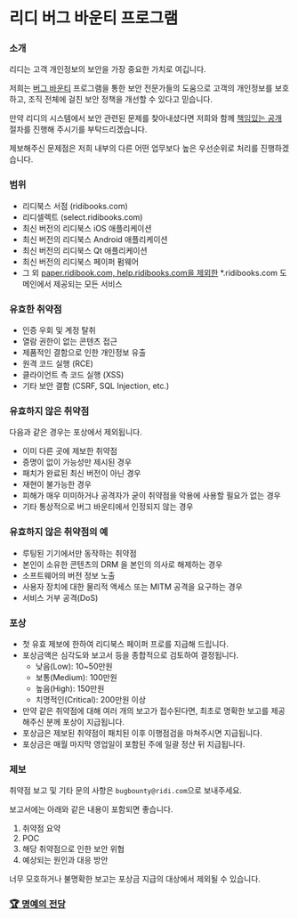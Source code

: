 # 리디 버그 바운티 프로그램

### 소개

리디는 고객 개인정보의 보안을 가장 중요한 가치로 여깁니다.

저희는 [버그 바운티](https://en.wikipedia.org/wiki/Bug_bounty_program) 프로그램을 통한 보안 전문가들의 도움으로 고객의 개인정보를 보호하고, 조직 전체에 걸친 보안 정책을 개선할 수 있다고 믿습니다.

만약 리디의 시스템에서 보안 관련된 문제를 찾아내셨다면 저희와 함께 [책임있는 공개](https://en.wikipedia.org/wiki/Responsible_disclosure) 절차를 진행해 주시기를 부탁드리겠습니다.

제보해주신 문제점은 저희 내부의 다른 어떤 업무보다 높은 우선순위로 처리를 진행하겠습니다.


### 범위

- 리디북스 서점 (ridibooks.com)
- 리디셀렉트 (select.ridibooks.com)
- 최신 버전의 리디북스 iOS 애플리케이션
- 최신 버전의 리디북스 Android 애플리케이션
- 최신 버전의 리디북스 Qt 애플리케이션
- 최신 버전의 리디북스 페이퍼 펌웨어
- 그 외 <u>paper.ridibook.com, help.ridibooks.com을 제외한</u> *.ridibooks.com 도메인에서 제공되는 모든 서비스


### 유효한 취약점

- 인증 우회 및 계정 탈취
- 열람 권한이 없는 콘텐츠 접근
- 제품적인 결함으로 인한 개인정보 유출
- 원격 코드 실행 (RCE)
- 클라이언트 측 코드 실행 (XSS)
- 기타 보안 결함 (CSRF, SQL Injection, etc.)


### 유효하지 않은 취약점

다음과 같은 경우는 포상에서 제외됩니다.

- 이미 다른 곳에 제보한 취약점
- 증명이 없이 가능성만 제시된 경우
- 패치가 완료된 최신 버전이 아닌 경우
- 재현이 불가능한 경우
- 피해가 매우 미미하거나 공격자가 굳이 취약점을 악용에 사용할 필요가 없는 경우
- 기타 통상적으로 버그 바운티에서 인정되지 않는 경우

### 유효하지 않은 취약점의 예

- 루팅된 기기에서만 동작하는 취약점
- 본인이 소유한 콘텐츠의 DRM 을 본인의 의사로 해제하는 경우
- 소프트웨어의 버전 정보 노출
- 사용자 장치에 대한 물리적 액세스 또는 MITM 공격을 요구하는 경우
- 서비스 거부 공격(DoS)


### 포상

- 첫 유효 제보에 한하여 리디북스 페이퍼 프로를 지급해 드립니다.
- 포상금액은 심각도와 보고서 등을 종합적으로 검토하여 결정됩니다.
  - 낮음(Low): 10~50만원
  - 보통(Medium): 100만원
  - 높음(High): 150만원
  - 치명적인(Critical): 200만원 이상
- 만약 같은 취약점에 대해 여러 개의 보고가 접수된다면, 최초로 명확한 보고를 제공해주신 분께 포상이 지급됩니다.
- 포상금은 제보된 취약점이 패치된 이후 이행점검을 마쳐주시면 지급됩니다.
- 포상금은 매월 마지막 영업일이 포함된 주에 일괄 정산 뒤 지급됩니다.


### 제보

취약점 보고 및 기타 문의 사항은 `bugbounty@ridi.com`으로 보내주세요.

보고서에는 아래와 같은 내용이 포함되면 좋습니다.

1. 취약점 요약
2. POC
3. 해당 취약점으로 인한 보안 위협
4. 예상되는 원인과 대응 방안

너무 모호하거나 불명확한 보고는 포상금 지급의 대상에서 제외될 수 있습니다.


### [🏆 명예의 전당](/hall-of-fame "이미 접수는 되었으나 아직 공개되지 않은 취약점의 중복 제보를 막고, 중복 제보임의 공정성을 높이기 위해 에서 유효한 취약점 사례를 공개합니다.")
